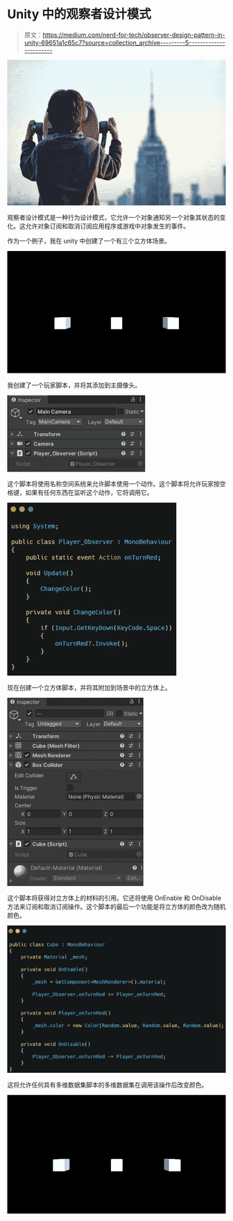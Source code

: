 # Unity 中的观察者设计模式

> 原文：<https://medium.com/nerd-for-tech/observer-design-pattern-in-unity-69651a1c65c7?source=collection_archive---------5----------------------->

![](img/32b2a1e4817d59d0ac738ebd2f608025.png)

观察者设计模式是一种行为设计模式，它允许一个对象通知另一个对象其状态的变化。这允许对象订阅和取消订阅应用程序或游戏中对象发生的事件。

作为一个例子，我在 unity 中创建了一个有三个立方体场景。

![](img/afe49e7f39f9f0321e306dd7856f0580.png)

我创建了一个玩家脚本，并将其添加到主摄像头。

![](img/e420d00807b85260181e524058d8b397.png)

这个脚本将使用名称空间系统来允许脚本使用一个动作。这个脚本将允许玩家按空格键，如果有任何东西在监听这个动作，它将调用它。

![](img/ff23719fdfa7f156d792ca96252d4780.png)

现在创建一个立方体脚本，并将其附加到场景中的立方体上。

![](img/4dc689b0cbd1b6650ae4ece1a3dacf08.png)

这个脚本将获得对立方体上的材料的引用。它还将使用 OnEnable 和 OnDisable 方法来订阅和取消订阅操作。这个脚本的最后一个功能是将立方体的颜色改为随机颜色。

![](img/5db080faf728c208e31ae9637c04495b.png)

这将允许任何具有多维数据集脚本的多维数据集在调用该操作后改变颜色。

![](img/643c9354176d57dd5a36d3c1d0563783.png)